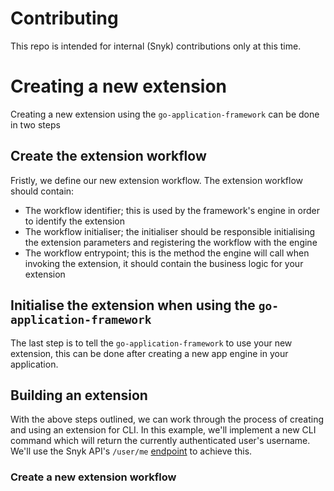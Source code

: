 # Contributing
This repo is intended for internal (Snyk) contributions only at this time.

# Creating a new extension
Creating a new extension using the `go-application-framework` can be done in two steps

## Create the extension workflow
 Fristly, we define our new extension workflow. The extension workflow should contain:
  -  The workflow identifier; this is used by the framework's engine in order to identify the extension
  -  The workflow initialiser; the initialiser should be responsible initialising the extension parameters and registering the workflow with the engine
  -  The workflow entrypoint; this is the method the engine will call when invoking the extension, it should contain the business logic for your extension

## Initialise the extension when using the `go-application-framework`
The last step is to tell the `go-application-framework` to use your new extension, this can be done after creating a new app engine in your application.

## Building an extension
With the above steps outlined, we can work through the process of creating and using an extension for CLI. In this example, we'll implement a new CLI command which will return the currently authenticated user's username. We'll use the Snyk API's `/user/me` [endpoint](https://snyk.docs.apiary.io/#reference/users/my-user-details/get-my-details) to achieve this.

### Create a new extension workflow




<!-- 1. Create a new workflow
   1. Create a workflow identifier
   2. Create a workflow initialiser
      1. Register the workflow with the engine
   3. Create a workflow entrypoint
      1. Implement workflow business logic
2. Initialise the workflow when using the `go-application-framework` -->